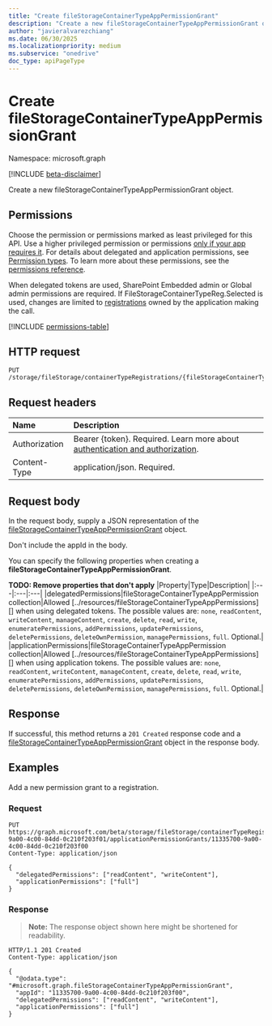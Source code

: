 ```yaml
---
title: "Create fileStorageContainerTypeAppPermissionGrant"
description: "Create a new fileStorageContainerTypeAppPermissionGrant object."
author: "javieralvarezchiang"
ms.date: 06/30/2025
ms.localizationpriority: medium
ms.subservice: "onedrive"
doc_type: apiPageType
---
```


# Create fileStorageContainerTypeAppPermissionGrant

Namespace: microsoft.graph

[!INCLUDE [beta-disclaimer](../../includes/beta-disclaimer.md)]

Create a new fileStorageContainerTypeAppPermissionGrant object.

## Permissions

Choose the permission or permissions marked as least privileged for this API. Use a higher privileged permission or permissions [only if your app requires it](/graph/permissions-overview#best-practices-for-using-microsoft-graph-permissions). For details about delegated and application permissions, see [Permission types](/graph/permissions-overview#permission-types). To learn more about these permissions, see the [permissions reference](/graph/permissions-reference).

When delegated tokens are used, SharePoint Embedded admin or Global admin permissions are required.
If FileStorageContainerTypeReg.Selected is used, changes are limited to [registrations](../resources/storageContainerTypeRegistration.md) owned by the application 
making the call.
<!-- {
  "blockType": "permissions",
  "name": "filestoragecontainertyperegistration-post-applicationpermissiongrants-permissions"
}
-->
[!INCLUDE [permissions-table](../includes/permissions/filestoragecontainertyperegistration-post-applicationpermissiongrants-permissions.md)]

## HTTP request

<!-- {
  "blockType": "ignored"
}
-->
``` http
PUT /storage/fileStorage/containerTypeRegistrations/{fileStorageContainerTypeRegistrationId}/applicationPermissionGrants/{appId}
```

## Request headers

|Name|Description|
|:---|:---|
|Authorization|Bearer {token}. Required. Learn more about [authentication and authorization](/graph/auth/auth-concepts).|
|Content-Type|application/json. Required.|

## Request body

In the request body, supply a JSON representation of the [fileStorageContainerTypeAppPermissionGrant](../resources/filestoragecontainertypeapppermissiongrant.md) object.

Don't include the appId in the body.

You can specify the following properties when creating a **fileStorageContainerTypeAppPermissionGrant**.

**TODO: Remove properties that don't apply**
|Property|Type|Description|
|:---|:---|:---|
|delegatedPermissions|fileStorageContainerTypeAppPermission collection|Allowed [../resources/fileStorageContainerTypeAppPermissions][] when using delegated tokens. The possible values are: `none`, `readContent`, `writeContent`, `manageContent`, `create`, `delete`, `read`, `write`, `enumeratePermissions`, `addPermissions`, `updatePermissions`, `deletePermissions`, `deleteOwnPermission`, `managePermissions`, `full`. Optional.|
|applicationPermissions|fileStorageContainerTypeAppPermission collection|Allowed [../resources/fileStorageContainerTypeAppPermissions][] when using application tokens. The possible values are: `none`, `readContent`, `writeContent`, `manageContent`, `create`, `delete`, `read`, `write`, `enumeratePermissions`, `addPermissions`, `updatePermissions`, `deletePermissions`, `deleteOwnPermission`, `managePermissions`, `full`. Optional.|



## Response

If successful, this method returns a `201 Created` response code and a [fileStorageContainerTypeAppPermissionGrant](../resources/filestoragecontainertypeapppermissiongrant.md) object in the response body.

## Examples

Add a new permission grant to a registration.

### Request

<!-- {
  "blockType": "request",
  "name": "create_filestoragecontainertypeapppermissiongrant_from_"
}
-->
``` http
PUT https://graph.microsoft.com/beta/storage/fileStorage/containerTypeRegistrations/33225700-9a00-4c00-84dd-0c210f203f01/applicationPermissionGrants/11335700-9a00-4c00-84dd-0c210f203f00
Content-Type: application/json

{
  "delegatedPermissions": ["readContent", "writeContent"],
  "applicationPermissions": ["full"]
}
```


### Response

>**Note:** The response object shown here might be shortened for readability.
<!-- {
  "blockType": "response",
  "truncated": true,
  "@odata.type": "microsoft.graph.fileStorageContainerTypeAppPermissionGrant"
}
-->
``` http
HTTP/1.1 201 Created
Content-Type: application/json

{
  "@odata.type": "#microsoft.graph.fileStorageContainerTypeAppPermissionGrant",
  "appId": "11335700-9a00-4c00-84dd-0c210f203f00",
  "delegatedPermissions": ["readContent", "writeContent"],
  "applicationPermissions": ["full"]
}
```

